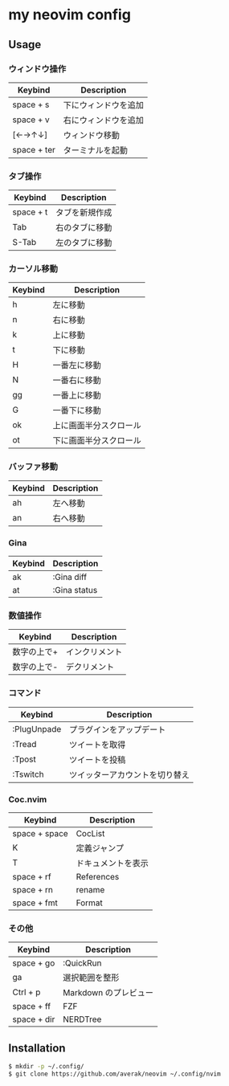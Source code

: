 # my neovim config

## Usage

### ウィンドウ操作

| Keybind     | Description          |
| ----------- | -------------------- |
| space + s   | 下にウィンドウを追加 |
| space + v   | 右にウィンドウを追加 |
| [←→↑↓]      | ウィンドウ移動       |
| space + ter | ターミナルを起動     |

### タブ操作

| Keybind   | Description    |
| --------- | -------------- |
| space + t | タブを新規作成 |
| Tab       | 右のタブに移動 |
| S-Tab     | 左のタブに移動 |

### カーソル移動

| Keybind | Description            |
| ------- | ---------------------- |
| h       | 左に移動               |
| n       | 右に移動               |
| k       | 上に移動               |
| t       | 下に移動               |
| H       | 一番左に移動           |
| N       | 一番右に移動           |
| gg      | 一番上に移動           |
| G       | 一番下に移動           |
| ok      | 上に画面半分スクロール |
| ot      | 下に画面半分スクロール |

### バッファ移動

| Keybind | Description |
| ------- | ----------- |
| ah      | 左へ移動    |
| an      | 右へ移動    |

### Gina

| Keybind | Description  |
| ------- | ------------ |
| ak      | :Gina diff   |
| at      | :Gina status |

### 数値操作

| Keybind     | Description    |
| ----------- | -------------- |
| 数字の上で+ | インクリメント |
| 数字の上で- | デクリメント   |

### コマンド

| Keybind     | Description                    |
| ----------- | ------------------------------ |
| :PlugUnpade | プラグインをアップデート       |
| :Tread      | ツイートを取得                 |
| :Tpost      | ツイートを投稿                 |
| :Tswitch    | ツイッターアカウントを切り替え |

### Coc.nvim

| Keybind       | Description        |
| ------------- | ------------------ |
| space + space | CocList            |
| K             | 定義ジャンプ       |
| T             | ドキュメントを表示 |
| space + rf    | References         |
| space + rn    | rename             |
| space + fmt   | Format             |

### その他

| Keybind     | Description           |
| ----------- | --------------------- |
| space + go  | :QuickRun             |
| ga          | 選択範囲を整形        |
| Ctrl + p    | Markdown のプレビュー |
| space + ff  | FZF                   |
| space + dir | NERDTree              |

## Installation

```sh
$ mkdir -p ~/.config/
$ git clone https://github.com/averak/neovim ~/.config/nvim
```
